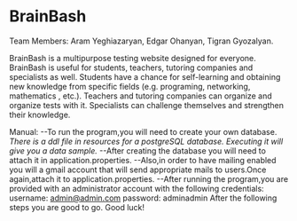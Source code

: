 # BrainBash
Team Members: Aram Yeghiazaryan, Edgar Ohanyan, Tigran Gyozalyan.

BrainBash is a multipurpose testing website designed for everyone. 
BrainBash is useful for students, teachers, tutoring companies and specialists as well. 
Students have a chance for self-learning and obtaining new knowledge from specific fields (e.g. programing, networking,  mathematics , etc.). 
Teachers and tutoring companies can organize and organize tests with it. 
Specialists can challenge themselves and strengthen their knowledge.


Manual:
--To run the program,you will need to create your own database.
    *There is a ddl file in resources for a postgreSQL database. Executing it will give you a data sample.*
--After creating the database you will need to attach it in application.properties.
--Also,in order to have mailing enabled you will a gmail account that will send appropriate mails to users.Once again,attach it to 
application.properties.
--After running the program,you are provided with an administrator account with the following credentials:
    username: admin@admin.com
    password: adminadmin
After the following steps you are good to go. Good luck! 
